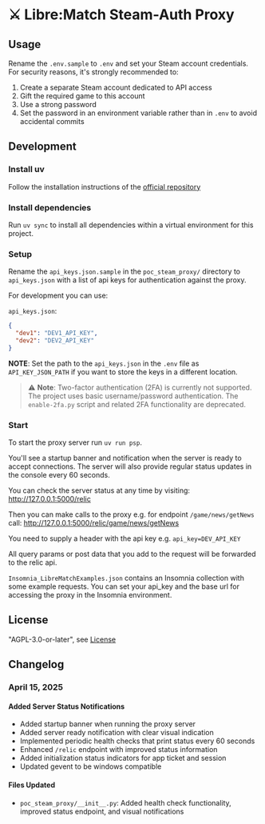 # ⚔️ Libre:Match Steam-Auth Proxy

## Usage

Rename the `.env.sample` to `.env` and set your Steam account credentials.
For security reasons, it's strongly recommended to:

1. Create a separate Steam account dedicated to API access
2. Gift the required game to this account
3. Use a strong password
4. Set the password in an environment variable rather than in `.env` to avoid accidental commits

## Development

### Install uv

Follow the installation instructions of the [official repository](https://github.com/astral-sh/uv/?tab=readme-ov-file#installation)

### Install dependencies

Run `uv sync` to install all dependencies within a virtual environment for this project.

### Setup

Rename the `api_keys.json.sample` in the `poc_steam_proxy/` directory to `api_keys.json` with a list of api keys for authentication against the proxy.

For development you can use:

`api_keys.json`:

```json
{
  "dev1": "DEV1_API_KEY",
  "dev2": "DEV2_API_KEY"
}
```

**NOTE**: Set the path to the `api_keys.json` in the `.env` file as `API_KEY_JSON_PATH` if you want to store the keys in a different location.

> ⚠️ **Note**: Two-factor authentication (2FA) is currently not supported.
> The project uses basic username/password authentication.
> The `enable-2fa.py` script and related 2FA functionality are deprecated.

### Start

To start the proxy server run `uv run psp`.

You'll see a startup banner and notification when the server is ready to accept connections. The server will also provide regular status updates in the console every 60 seconds.

You can check the server status at any time by visiting:
<http://127.0.0.1:5000/relic>

Then you can make calls to the proxy e.g. for endpoint `/game/news/getNews` call:
<http://127.0.0.1:5000/relic/game/news/getNews>

You need to supply a header with the api key e.g. `api_key=DEV_API_KEY`

All query params or post data that you add to the request will be forwarded to the relic api.

`Insomnia_LibreMatchExamples.json` contains an Insomnia collection with some example requests. You can set your
api_key and the base url for accessing the proxy in the Insomnia environment.

## License

"AGPL-3.0-or-later", see [License](./LICENSE.md)

## Changelog

### April 15, 2025

#### Added Server Status Notifications
- Added startup banner when running the proxy server
- Added server ready notification with clear visual indication
- Implemented periodic health checks that print status every 60 seconds
- Enhanced `/relic` endpoint with improved status information
- Added initialization status indicators for app ticket and session
- Updated gevent to be windows compatible

#### Files Updated
- `poc_steam_proxy/__init__.py`: Added health check functionality, improved status endpoint, and visual notifications
